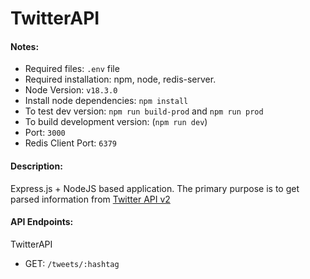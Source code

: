 # TwitterAPI

#### Notes:
- Required files: `.env` file
- Required installation: npm, node, redis-server.
- Node Version: `v18.3.0`
- Install node dependencies: `npm install`
- To test dev version: `npm run build-prod` and `npm run prod`
- To build development version: (`npm run dev`)
- Port: `3000`
- Redis Client Port: `6379`

#### Description:
Express.js + NodeJS based application. The primary purpose is to get parsed information from [Twitter API v2]([url](https://developer.twitter.com/en/docs/twitter-api))

#### API Endpoints:
TwitterAPI
- GET: `/tweets/:hashtag`
